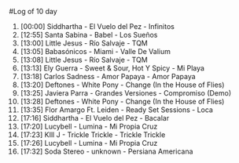 #Log of 10 day

1. [00:00] Siddhartha - El Vuelo del Pez - Infinitos
1. [12:55] Santa Sabina - Babel - Los Sueños
1. [13:00] Little Jesus - Río Salvaje - TQM
1. [13:05] Babasónicos - Miami - Valle De Valium
1. [13:08] Little Jesus - Río Salvaje - TQM
1. [13:13] Ely Guerra - Sweet & Sour, Hot Y Spicy - Mi Playa
1. [13:18] Carlos Sadness - Amor Papaya - Amor Papaya
1. [13:20] Deftones - White Pony - Change (In the House of Flies)
1. [13:25] Javiera Parra - Grandes Versiones - Compromiso (Demo)
1. [13:28] Deftones - White Pony - Change (In the House of Flies)
1. [13:35] Flor Amargo Ft. Leiden - Ready Set Sessions - Loca
1. [17:16] Siddhartha - El Vuelo del Pez - Bacalar
1. [17:20] Lucybell - Lumina - Mi Propia Cruz
1. [17:23] KIll J - Trickle Trickle - Trickle Trickle
1. [17:26] Lucybell - Lumina - Mi Propia Cruz
1. [17:32] Soda Stereo - unknown - Persiana Americana
